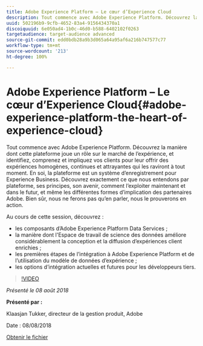 ```yaml
---
title: Adobe Experience Platform – Le cœur d’Experience Cloud
description: Tout commence avec Adobe Experience Platform. Découvrez la manière dont cette plateforme joue un rôle sur le marché de l’expérience, et identifiez, comprenez et impliquez vos clients pour leur offrir des expériences homogènes, continues et attrayantes qui les raviront à tout moment.
uuid: 502196b9-9cfb-4652-83a4-9156434370a1
discoiquuid: 6e050ad4-1b0c-46d0-b588-6402102f0263
targetaudience: target-audience advanced
source-git-commit: edd0bdb28a9b3d065a64a95af6a216b747577c77
workflow-type: tm+mt
source-wordcount: '213'
ht-degree: 100%

---
```


# Adobe Experience Platform – Le cœur d’Experience Cloud{#adobe-experience-platform-the-heart-of-experience-cloud}

Tout commence avec Adobe Experience Platform. Découvrez la manière dont cette plateforme joue un rôle sur le marché de l’expérience, et identifiez, comprenez et impliquez vos clients pour leur offrir des expériences homogènes, continues et attrayantes qui les raviront à tout moment. En soi, la plateforme est un système d’enregistrement pour Experience Business.  Découvrez exactement ce que nous entendons par plateforme, ses principes, son avenir, comment l’exploiter maintenant et dans le futur, et même les différentes formes d’implication des partenaires Adobe. Bien sûr, nous ne ferons pas qu’en parler, nous le prouverons en action.

Au cours de cette session, découvrez :

* les composants d’Adobe Experience Platform Data Services ;
* la manière dont l&#39;Espace de travail de science des données améliore considérablement la conception et la diffusion d’expériences client enrichies ;
* les premières étapes de l’intégration à Adobe Experience Platform et de l’utilisation du modèle de données d’expérience ;
* les options d’intégration actuelles et futures pour les développeurs tiers.

>[!VIDEO](https://video.tv.adobe.com/v/23270/?quality=9)

*Présenté le 08 août 2018*

**Présenté par :**

Klaasjan Tukker, directeur de la gestion produit, Adobe

Date : 08/08/2018

[Obtenir le fichier](assets/20180808-gems-adobe+cloud+platform-experience+system+of+record-1.pdf)

<!--
[Get back to the Overview](https://helpx.adobe.com/experience-manager/kt/eseminars/gems/aem-index.html)
-->
